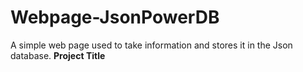 # Webpage-JsonPowerDB
A simple web page used to take information and stores it in the Json database.
**Project Title**
